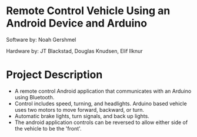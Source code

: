 # Remote Control Vehicle Using an Android Device and Arduino
  Software by: Noah Gershmel
  
  Hardware by: JT Blackstad, Douglas Knudsen, Elif Ilknur

# Project Description
* A remote control Android application that communicates with an Arduino using Bluetooth. 
* Control includes speed, turning, and headlights. Arduino based vehicle uses two motors to move forward, backward, or turn.
* Automatic brake lights, turn signals, and back up lights.
* The android application controls can be reversed to allow either side of the vehicle to be the 'front'.

